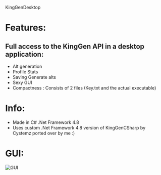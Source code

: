 KingGenDesktop

# Features:
## Full access to the KingGen API in a desktop application:
- Alt generation 
- Profile Stats
- Saving Generate alts 
- Sexy GUI
- Compactness : Consists of 2 files (Key.txt and the actual executable)

# Info:
- Made in C# .Net Framework 4.8
- Uses custom .Net Framework 4.8 version of KingGenCSharp by Cystemz ported over by me :)

# GUI:
![GUI](https://media.discordapp.net/attachments/947257421275992125/955688427641253888/unknown.png "GUI")
